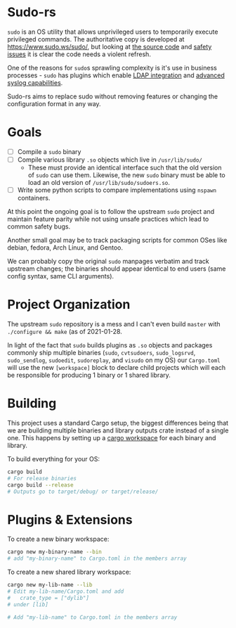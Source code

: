 
# Sudo-rs

`sudo` is an OS utility that allows unprivileged users to temporarily
execute privileged commands. The authoritative copy is developed at https://www.sudo.ws/sudo/,
but looking at [the source code](https://github.com/sudo-project/sudo) and
[safety issues](https://www.sudo.ws/security.html) it is clear the code needs a violent refresh.

One of the reasons for `sudo`s sprawling complexity is it's use in business processes - `sudo`
has plugins which enable [LDAP integration](https://www.sudo.ws/man/1.8.17/sudoers.ldap.man.html) and
[advanced syslog capabilities](https://www.sudo.ws/man/1.9.2/sudo_logsrvd.conf.man.html).

Sudo-rs aims to replace sudo without removing features or changing the configuration format in any way.

# Goals

 - [ ] Compile a `sudo` binary
 - [ ] Compile various library `.so` objects which live in `/usr/lib/sudo/`
    - These must provide an identical interface such that the old version of `sudo` can use them.
      Likewise, the new `sudo` binary must be able to load an old version of `/usr/lib/sudo/sudoers.so`.
 - [ ] Write some python scripts to compare implementations using `nspawn` containers.

At this point the ongoing goal is to follow the upstream `sudo` project and maintain
feature parity while not using unsafe practices which lead to common safety bugs.

Another small goal may be to track packaging scripts for common OSes like debian, fedora, Arch Linux, and Gentoo.

We can probably copy the original `sudo` manpages verbatim and track upstream changes; the binaries should
appear identical to end users (same config syntax, same CLI arguments).


# Project Organization

The upstream `sudo` repository is a mess and I can't even build `master` with `./configure && make` (as of 2021-01-28.

In light of the fact that `sudo` builds plugins as `.so` objects and packages commonly ship multiple
binaries (`sudo`, `cvtsudoers`, `sudo_logsrvd`, `sudo_sendlog`, `sudoedit`, `sudoreplay`, and `visudo` on my OS)
our `Cargo.toml` will use the new `[workspace]` block to declare child projects which will each be responsible
for producing 1 binary or 1 shared library.

# Building

This project uses a standard Cargo setup, the biggest differences being that
we are building multiple binaries and library outputs crate instead of a single one.
This happens by setting up a [cargo workspace](https://doc.rust-lang.org/book/ch14-03-cargo-workspaces.html)
for each binary and library.

To build everything for your OS:

```bash
cargo build
# For release binaries
cargo build --release
# Outputs go to target/debug/ or target/release/
```

# Plugins & Extensions

To create a new binary workspace:

```bash
cargo new my-binary-name --bin
# add "my-binary-name" to Cargo.toml in the members array
```

To create a new shared library workspace:

```bash
cargo new my-lib-name --lib
# Edit my-lib-name/Cargo.toml and add
#   crate_type = ["dylib"]
# under [lib]

# Add "my-lib-name" to Cargo.toml in the members array
```


